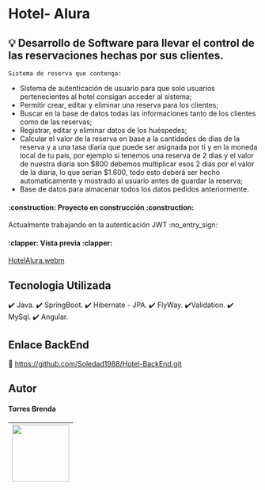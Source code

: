 # Hotel- Alura

## :bulb: Desarrollo de Software para llevar el control de las reservaciones hechas por sus clientes. 

`Sistema de reserva que contenga:`

- Sistema de autenticación de usuario para que solo usuarios pertenecientes al hotel consigan acceder al sistema;
- Permitir crear, editar y eliminar una reserva para los clientes;
- Buscar en la base de datos todas las informaciones tanto de los clientes como de las reservas;
- Registrar, editar y eliminar datos de los huéspedes;
- Calcular el valor de la reserva en base a la cantidades de días de la reserva y a una tasa diaria que puede ser asignada por ti y 
en la moneda local de tu país, por ejemplo si tenemos una reserva de 2 dias y el valor de nuestra diaria son $800 debemos multiplicar 
esos 2 dias por el valor de la diaria, lo que serian $1.600, todo esto deberá ser hecho automaticamente y mostrado al usuario antes de 
guardar la reserva;
- Base de datos para almacenar todos los datos pedidos anteriormente. 

<h4>
:construction: Proyecto en construcción :construction:
</h4>
Actualmente trabajando en la autenticación JWT :no_entry_sign:

<h4>
:clapper: Vista previa :clapper:</h4>


[HotelAlura.webm](https://github.com/Soledad1988/Hotel-BackEnd/assets/99606808/239a71c5-df88-46d3-b7b6-c50fae662e84)

## Tecnologia Utilizada
:heavy_check_mark: Java.
:heavy_check_mark: SpringBoot.
:heavy_check_mark: Hibernate - JPA.
:heavy_check_mark: FlyWay.
:heavy_check_mark:Validation.
:heavy_check_mark: MySql.
:heavy_check_mark: Angular.

## Enlace BackEnd
:link: https://github.com/Soledad1988/Hotel-BackEnd.git

## Autor
<h4>Torres Brenda</h4>

|<img src="https://user-images.githubusercontent.com/99606808/226099248-ec32b348-0485-45e8-802f-39cec7e632b9.jpg" width=115>|
| :---: |
